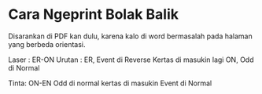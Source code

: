 # Cara Ngeprint Bolak Balik

Disarankan di PDF kan dulu, karena kalo di word bermasalah pada halaman yang berbeda orientasi.

Laser :
ER-ON
Urutan :
ER, Event di Reverse
Kertas di masukin lagi
ON, Odd di Normal

Tinta:
ON-EN
Odd di normal 
kertas di masukin
Event di Normal
